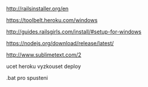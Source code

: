 http://railsinstaller.org/en

https://toolbelt.heroku.com/windows

http://guides.railsgirls.com/install/#setup-for-windows

https://nodejs.org/download/release/latest/

http://www.sublimetext.com/2

ucet heroku
vyzkouset deploy

.bat pro spusteni
